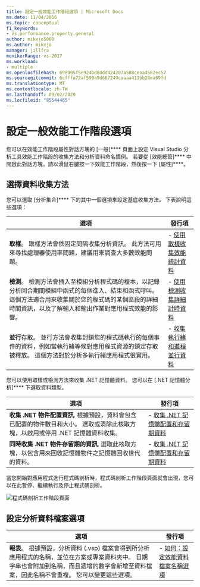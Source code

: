 ```yaml
---
title: 設定一般效能工作階段選項 | Microsoft Docs
ms.date: 11/04/2016
ms.topic: conceptual
f1_keywords:
- vs.performance.property.general
author: mikejo5000
ms.author: mikejo
manager: jillfra
monikerRange: vs-2017
ms.workload:
- multiple
ms.openlocfilehash: 698905f5e924bd8ddd424207a508ceaa4562ec57
ms.sourcegitcommit: 6cfffa72af599a9d667249caaaa411bb28ea69fd
ms.translationtype: MT
ms.contentlocale: zh-TW
ms.lasthandoff: 09/02/2020
ms.locfileid: "85544465"
---
```

# <a name="set-general-performance-session-options"></a>設定一般效能工作階段選項

您可以在效能工作階段屬性對話方塊的 [一般]**** 頁面上設定 Visual Studio 分析工具效能工作階段的收集方法和分析資料命名慣例。 若要從 [效能總管]**** 中開啟此對話方塊，請以滑鼠右鍵按一下效能工作階段，然後按一下 [屬性]****。

## <a name="choosing-data-collection-methods"></a>選擇資料收集方法

您可以選取 [分析集合]**** 下的其中一個選項來設定基底收集方法。 下表說明這些選項：

|選項|發行項|
|-|-|
|**取樣**。 取樣方法會依固定間隔收集分析資訊。 此方法可用來尋找處理器使用率問題，建議用來調查大多數效能問題。|- [使用取樣收集效能統計資料](../profiling/collecting-performance-statistics-by-using-sampling.md)|
|**檢測**。 檢測方法會插入至模組分析程式碼的複本，以記錄分析回合期間模組中函式的每個進入、結束和函式呼叫。 這個方法適合用來收集關於您的程式碼的某個區段的詳細時間資訊，以及了解輸入和輸出作業對應用程式效能的影響。|- [使用檢測收集詳細計時資料](../profiling/collecting-detailed-timing-data-by-using-instrumentation.md)|
|**並行**存取。 並行方法會收集封鎖您的程式碼執行的每個事件的資料，例如當執行緒等候對應用程式資源的鎖定存取被釋放。 這個方法對於分析多執行緒應用程式很實用。|- [收集執行緒和進程並行資料](../profiling/collecting-thread-and-process-concurrency-data.md)|

 您可以使用取樣或檢測方法來收集 .NET 記憶體資料。 您可以在 [.NET 記憶體分析]**** 下選取資料類型。

|選項|發行項|
|-|-|
|**收集 .NET 物件配置資訊**. 根據預設，資料會包含已配置的物件數目和大小。 選取或清除此核取方塊，以啟用或停用 .NET 記憶體資料收集。 |- [收集 .NET 記憶體配置和存留期資料](../profiling/collecting-dotnet-memory-allocation-and-lifetime-data.md)|
|**同時收集 .NET 物件存留期的資訊**. 選取此核取方塊，以包含用來回收記憶體物件之記憶體回收世代的資料。|- [收集 .NET 記憶體配置和存留期資料](../profiling/collecting-dotnet-memory-allocation-and-lifetime-data.md) |

 當您開始對應用程式進行程式碼剖析時，程式碼剖析工作階段頁面就會出現，您可以在此暫停、繼續執行及停止程式碼剖析。

 ![程式碼剖析工作階段頁面](../profiling/media/prof_profilingsessionpage.png "PROF_ProfilingSessionPage")

## <a name="set-profiling-data-file-options"></a>設定分析資料檔案選項

|選項|發行項|
|-|-|
|**報表**。 根據預設，分析資料 (.vsp) 檔案會得到所分析應用程式的名稱，並位在方案或專案資料夾中。 日期字串也會附加到名稱，而且遞增的數字會新增至資料檔案，因此名稱不會重複。 您可以變更這些選項。|- [如何：設定效能資料檔案名稱選項](../profiling/how-to-set-performance-data-file-name-options.md)|
